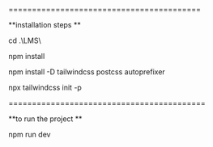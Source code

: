 
=========================================

**installation steps **

cd .\LMS\ 

npm install 

npm install -D tailwindcss postcss autoprefixer

npx tailwindcss init -p



==========================================

**to run the project **

npm run dev
